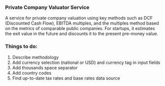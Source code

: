 
### Private Company Valuator Service

A service for private company valuation using key methods 
such as DCF (Discounted Cash Flow), EBITDA multiples, 
and the multiples method based on the metrics of comparable 
public companies. For startups, it estimates the exit value in 
the future and discounts it to the present pre-money value.


### Things to do:
1. Describe methodology 
2. Add currency selection (national or USD) and currency tag in input fields
3. Add thousands space separator
4. Add country codes
5. Find up-to-date tax rates and base rates data source
